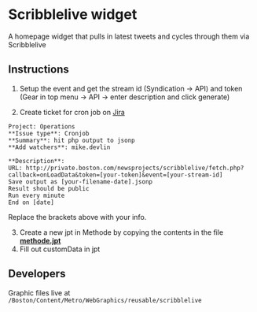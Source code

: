 # Scribblelive widget
A homepage widget that pulls in latest tweets and cycles through them via Scribblelive

## Instructions

1. Setup the event and get the stream id (Syndication -> API) and token (Gear in top menu -> API -> enter description and click generate)

2. Create ticket for cron job on [Jira](http://jira.boston.com)

```
Project: Operations
**Issue type**: Cronjob
**Summary**: hit php output to jsonp
**Add watchers**: mike.devlin

**Description**:
URL: http://private.boston.com/newsprojects/scribblelive/fetch.php?callback=onLoadData&token=[your-token]&event=[your-stream-id]
Save output as [your-filename-date].jsonp
Result should be public
Run every minute
End on [date]
```

Replace the brackets above with your info.

3. Create a new jpt in Methode by copying the contents in the file [**methode.jpt**](/methode.jpt)
4. Fill out customData in jpt

## Developers
Graphic files live at `/Boston/Content/Metro/WebGraphics/reusable/scribblelive`